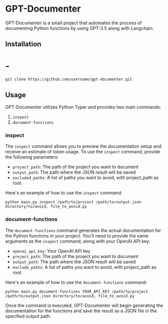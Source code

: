 # GPT-Documenter

GPT-Documenter is a small project that automates the process of documenting Python functions by using GPT-3.5 along with Langchain.

## Installation

# -

```shell
git clone https://github.com/username/gpt-documenter.git
```


## Usage

GPT-Documenter utilizes Python Typer and provides two main commands:

1. `inspect`
2. `document-functions`

### inspect

The `inspect` command allows you to preview the documentation setup and receive an estimate of token usage. To use the `inspect` command, provide the following parameters:

- `project_path`: The path of the project you want to document
- `output_path`: The path where the JSON result will be saved
- `excluded_paths`: A list of paths you want to avoid, with project_path as root.

Here's an example of how to use the `inspect` command:

```shell
python main.py inspect /path/to/project /path/to/output.json directory/to/avoid, file_to_avoid.py
```


### document-functions

The `document-functions` command generates the actual documentation for the Python functions in your project. You'll need to provide the same arguments as the `inspect` command, along with your OpenAI API key:

- `openai_api_key`: Your OpenAI API key
- `project_path`: The path of the project you want to document
- `output_path`: The path where the JSON result will be saved
- `exclude_paths`: A list of paths you want to avoid, with project_path as root.

Here's an example of how to use the `document-functions` command:
```shell
python main.py document-functions YOUR_API_KEY /path/to/project /path/to/output.json directory/to/avoid, file_to_avoid.py
```

Once the command is executed, GPT-Documenter will begin generating the documentation for the functions and save the result as a JSON file in the specified output path.

